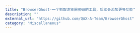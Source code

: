 ```yaml
---
title: "BrowserGhost-一个抓取浏览器密码的工具，后续会添加更多功能"
description: ""
external_url: "https://github.com/QAX-A-Team/BrowserGhost"
category: "Miscellaneous"
---
```

